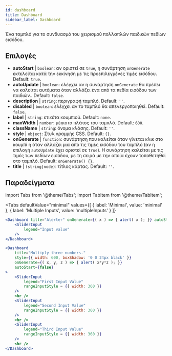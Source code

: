 ```yaml
--- 
id: dashboard 
title: Dashboard
sidebar_label: Dashboard 
---
```


Ένα ταμπλό για το συνδυασμό του χειρισμού πολλαπλών παιδικών πεδίων εισόδου.

## Επιλογές

* __autoStart__ | `boolean`: αν οριστεί σε `true`, η συνάρτηση `onGenerate` εκτελείται κατά την εκκίνηση με τις προεπιλεγμένες τιμές εισόδου. Default: `true`.
* __autoUpdate__ | `boolean`: ελέγχει αν η συνάρτηση `onGenerate` θα πρέπει να καλείται αυτόματα όταν αλλάζει ένα από τα πεδία εισόδου των παιδιών.. Default: `false`.
* __description__ | `string`: περιγραφή ταμπλό. Default: `''`.
* __disabled__ | `boolean`: ελέγχει αν το ταμπλό θα απενεργοποιηθεί. Default: `false`.
* __label__ | `string`: ετικέτα κουμπιού. Default: `none`.
* __maxWidth__ | `number`: μέγιστο πλάτος του ταμπλό. Default: `600`.
* __className__ | `string`: όνομα κλάσης. Default: `''`.
* __style__ | `object`: Στυλ γραμμής CSS. Default: `{}`.
* __onGenerate__ | `function`: συνάρτηση που καλείται όταν γίνεται κλικ στο κουμπί ή όταν αλλάζει μια από τις τιμές εισόδου του ταμπλό (αν η επιλογή `autoUpdate` έχει οριστεί σε `true`). Η συνάρτηση καλείται με τις τιμές των πεδίων εισόδου, με τη σειρά με την οποία έχουν τοποθετηθεί στο ταμπλό. Default: `onGenerate() {}`.
* __title__ | `(string|node)`: τίτλος κάρτας. Default: `''`.


## Παραδείγματα

import Tabs from '@theme/Tabs';
import TabItem from '@theme/TabItem';

<Tabs
    defaultValue="minimal"
    values={[
        { label: 'Minimal', value: 'minimal' },
        { label: 'Multiple Inputs', value: 'multipleInputs' }
    ]}
>

<TabItem value="minimal"> 

```jsx live
<Dashboard title="Alerter" onGenerate={( x ) => { alert( x ); }} autoStart={false} >
    <SliderInput
        legend="Input value"
    />
</Dashboard>
```

</TabItem>

<TabItem value="multipleInputs" > 

```jsx live
<Dashboard 
    title="Multiply three numbers."
    style={{ width: 600, boxShadow: '0 0 24px black' }}
    onGenerate={( x, y, z ) => { alert( x*y*z ); }} 
    autoStart={false} 
>
    <SliderInput
        legend="First Input Value"
        rangeInputStyle = {{ width: 360 }}
    />
    <hr />
    <SliderInput
        legend="Second Input Value"
        rangeInputStyle = {{ width: 360 }}
    />
    <hr />
    <SliderInput
        legend="Third Input Value"
        rangeInputStyle = {{ width: 360 }}
    />
    <hr />
</Dashboard>
```

</TabItem>

</Tabs>

